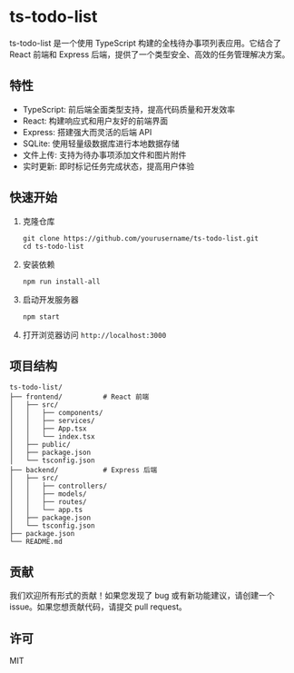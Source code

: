 # ts-todo-list

ts-todo-list 是一个使用 TypeScript 构建的全栈待办事项列表应用。它结合了 React 前端和 Express 后端，提供了一个类型安全、高效的任务管理解决方案。

## 特性

- TypeScript: 前后端全面类型支持，提高代码质量和开发效率
- React: 构建响应式和用户友好的前端界面
- Express: 搭建强大而灵活的后端 API
- SQLite: 使用轻量级数据库进行本地数据存储
- 文件上传: 支持为待办事项添加文件和图片附件
- 实时更新: 即时标记任务完成状态，提高用户体验

## 快速开始

1. 克隆仓库
   ```
   git clone https://github.com/yourusername/ts-todo-list.git
   cd ts-todo-list
   ```

2. 安装依赖
   ```
   npm run install-all
   ```

3. 启动开发服务器
   ```
   npm start
   ```

4. 打开浏览器访问 `http://localhost:3000`

## 项目结构

```
ts-todo-list/
├── frontend/          # React 前端
│   ├── src/
│   │   ├── components/
│   │   ├── services/
│   │   ├── App.tsx
│   │   └── index.tsx
│   ├── public/
│   ├── package.json
│   └── tsconfig.json
├── backend/           # Express 后端
│   ├── src/
│   │   ├── controllers/
│   │   ├── models/
│   │   ├── routes/
│   │   └── app.ts
│   ├── package.json
│   └── tsconfig.json
├── package.json
└── README.md
```

## 贡献

我们欢迎所有形式的贡献！如果您发现了 bug 或有新功能建议，请创建一个 issue。如果您想贡献代码，请提交 pull request。

## 许可

MIT
